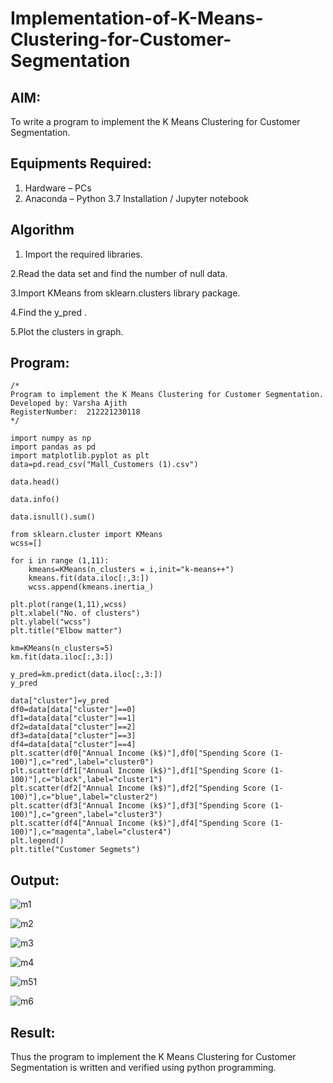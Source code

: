 # Implementation-of-K-Means-Clustering-for-Customer-Segmentation

## AIM:
To write a program to implement the K Means Clustering for Customer Segmentation.

## Equipments Required:
1. Hardware – PCs
2. Anaconda – Python 3.7 Installation / Jupyter notebook

## Algorithm
1. Import the required libraries.

2.Read the data set and find the number of null data.

3.Import KMeans from sklearn.clusters library package.

4.Find the y_pred .

5.Plot the clusters in graph.
 

## Program:
```
/*
Program to implement the K Means Clustering for Customer Segmentation.
Developed by: Varsha Ajith
RegisterNumber:  212221230118
*/
```
~~~
import numpy as np
import pandas as pd
import matplotlib.pyplot as plt
data=pd.read_csv("Mall_Customers (1).csv")

data.head()

data.info()

data.isnull().sum()

from sklearn.cluster import KMeans
wcss=[]

for i in range (1,11):
    kmeans=KMeans(n_clusters = i,init="k-means++")
    kmeans.fit(data.iloc[:,3:])
    wcss.append(kmeans.inertia_)

plt.plot(range(1,11),wcss)
plt.xlabel("No. of clusters")
plt.ylabel("wcss")
plt.title("Elbow matter")

km=KMeans(n_clusters=5)
km.fit(data.iloc[:,3:])

y_pred=km.predict(data.iloc[:,3:])
y_pred

data["cluster"]=y_pred
df0=data[data["cluster"]==0]
df1=data[data["cluster"]==1]
df2=data[data["cluster"]==2]
df3=data[data["cluster"]==3]
df4=data[data["cluster"]==4]
plt.scatter(df0["Annual Income (k$)"],df0["Spending Score (1-100)"],c="red",label="cluster0")
plt.scatter(df1["Annual Income (k$)"],df1["Spending Score (1-100)"],c="black",label="cluster1")
plt.scatter(df2["Annual Income (k$)"],df2["Spending Score (1-100)"],c="blue",label="cluster2")
plt.scatter(df3["Annual Income (k$)"],df3["Spending Score (1-100)"],c="green",label="cluster3")
plt.scatter(df4["Annual Income (k$)"],df4["Spending Score (1-100)"],c="magenta",label="cluster4")
plt.legend()
plt.title("Customer Segmets")
~~~

## Output:
![m1](https://user-images.githubusercontent.com/94222288/204589910-9a69df56-fb06-4c89-a9a3-a96a0f190a29.png)


![m2](https://user-images.githubusercontent.com/94222288/204590002-c544c030-25f4-4636-9df6-fa3b097e4cf5.png)

![m3](https://user-images.githubusercontent.com/94222288/204590077-2a1718f1-9433-4fe7-99ca-56680653c85b.png)

![m4](https://user-images.githubusercontent.com/94222288/204590121-ae1a1967-9d8d-49a8-b78f-97a52c67c6b8.png)


![m51](https://user-images.githubusercontent.com/94222288/204590222-c098f509-ebd4-4cb2-8e5d-147c0d725557.png)

![m6](https://user-images.githubusercontent.com/94222288/204590337-917c5777-828d-4bbf-be4b-829357cc7d3a.png)


## Result:
Thus the program to implement the K Means Clustering for Customer Segmentation is written and verified using python programming.
